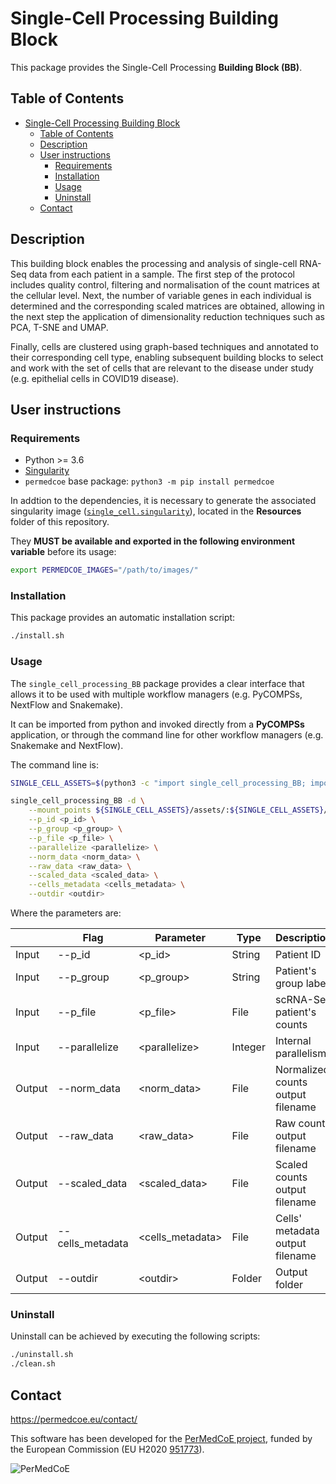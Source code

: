 # Single-Cell Processing Building Block

This package provides the Single-Cell Processing **Building Block (BB)**.

## Table of Contents

- [Single-Cell Processing Building Block](#single-cell-processing-building-block)
  - [Table of Contents](#table-of-contents)
  - [Description](#description)
  - [User instructions](#user-instructions)
    - [Requirements](#requirements)
    - [Installation](#installation)
    - [Usage](#usage)
    - [Uninstall](#uninstall)
  - [Contact](#contact)

## Description

This building block enables the processing and analysis of single-cell RNA-Seq data from each patient in a sample. The first step of the protocol includes quality control, filtering and normalisation of the count matrices at the cellular level. Next, the number of variable genes in each individual is determined and the corresponding scaled matrices are obtained, allowing in the next step the application of dimensionality reduction techniques such as PCA, T-SNE and UMAP.

Finally, cells are clustered using graph-based techniques and annotated to their corresponding cell type, enabling subsequent building blocks to select and work with the set of cells that are relevant to the disease under study (e.g. epithelial cells in COVID19 disease).

## User instructions

### Requirements

- Python >= 3.6
- [Singularity](https://singularity.lbl.gov/docs-installation)
- `permedcoe` base package: `python3 -m pip install permedcoe`

In addtion to the dependencies, it is necessary to generate the associated
singularity image ([`single_cell.singularity`](../Resources/images/single_cell.singularity)),
located in the **Resources** folder of this repository.

They **MUST be available and exported in the following environment variable**
before its usage:

```bash
export PERMEDCOE_IMAGES="/path/to/images/"
```

### Installation

This package provides an automatic installation script:

```bash
./install.sh
```

### Usage

The `single_cell_processing_BB` package provides a clear interface that allows
it to be used with multiple workflow managers (e.g. PyCOMPSs, NextFlow and
Snakemake).

It can be imported from python and invoked directly from a **PyCOMPSs**
application, or through the command line for other workflow managers
(e.g. Snakemake and NextFlow).

The command line is:

```bash
SINGLE_CELL_ASSETS=$(python3 -c "import single_cell_processing_BB; import os; print(os.path.dirname(single_cell_processing_BB.__file__))")

single_cell_processing_BB -d \
    --mount_points ${SINGLE_CELL_ASSETS}/assets/:${SINGLE_CELL_ASSETS}/assets/ \
    --p_id <p_id> \
    --p_group <p_group> \
    --p_file <p_file> \
    --parallelize <parallelize> \
    --norm_data <norm_data> \
    --raw_data <raw_data> \
    --scaled_data <scaled_data> \
    --cells_metadata <cells_metadata> \
    --outdir <outdir>
```

Where the parameters are:

|        | Flag             | Parameter         | Type    | Description                       |
|--------|------------------|-------------------|---------|-----------------------------------|
| Input  | --p_id           | \<p_id>           | String  | Patient ID                        |
| Input  | --p_group        | \<p_group>        | String  | Patient's group label             |
| Input  | --p_file         | \<p_file>         | File    | scRNA-Seq patient's counts        |
| Input  | --parallelize    | \<parallelize>    | Integer | Internal parallelism              |
| Output | --norm_data      | \<norm_data>      | File    | Normalized counts output filename |
| Output | --raw_data       | \<raw_data>       | File    | Raw counts output filename        |
| Output | --scaled_data    | \<scaled_data>    | File    | Scaled counts output filename     |
| Output | --cells_metadata | \<cells_metadata> | File    | Cells' metadata output filename   |
| Output | --outdir         | \<outdir>         | Folder  | Output folder                     |

### Uninstall

Uninstall can be achieved by executing the following scripts:

```bash
./uninstall.sh
./clean.sh
```

## Contact

<https://permedcoe.eu/contact/>

This software has been developed for the [PerMedCoE project](https://permedcoe.eu/), funded by the European Commission (EU H2020 [951773](https://cordis.europa.eu/project/id/951773)).

![](https://permedcoe.eu/wp-content/uploads/2020/11/logo_1.png "PerMedCoE")
